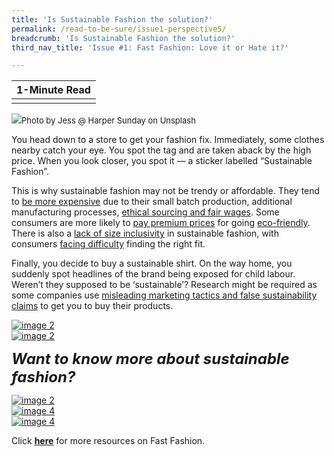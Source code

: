 ```yaml
---
title: 'Is Sustainable Fashion the solution?'
permalink: /read-to-be-sure/issue1-perspective5/
breadcrumb: 'Is Sustainable Fashion the solution?'
third_nav_title: 'Issue #1: Fast Fashion: Love it or Hate it?'

---
```


| **1-Minute Read** |
| :---------------: |
|                   |

![](https://sure.nlb.gov.sg/images/sustainable-fashion.JPG)<font size="2">Photo by Jess @ Harper Sunday on Unsplash</font>  

You head down to a store to get your fashion fix. Immediately, some clothes nearby catch your eye. You spot the tag and are taken aback by the high price. When you look closer, you spot it — a sticker labelled “Sustainable Fashion”.

This is why sustainable fashion may not be trendy or affordable. They tend to [be more expensive](https://www.channelnewsasia.com/cnainsider/true-cost-demand-cheap-clothes-fast-fashion-industry-environment-220706) due to their small batch production, additional manufacturing processes, [ethical sourcing and fair wages](https://www.vogue.in/fashion/content/why-is-sustainable-fashion-expensive-the-cost-of-ethically-produced-garments). Some consumers are more likely to [pay premium prices](https://www.thegoodtrade.com/features/what-is-slow-fashion) for going [eco-friendly](https://www.vogue.co.uk/fashion/article/sustainable-fashion-affordable). There is also a [lack of size inclusivity](https://www.harpersbazaar.com/fashion/designers/a32213676/plus-size-sustainable-fashion/) in sustainable fashion, with consumers [facing difficulty](https://fashionjournal.com.au/fashion/the-sustainable-fashion-industry-is-size-exclusive-take-it-from-this-model/) finding the right fit.

Finally, you decide to buy a sustainable shirt. On the way home, you suddenly spot headlines of the brand being exposed for child labour. Weren’t they supposed to be ‘sustainable’? Research might be required as some companies use [misleading marketing tactics and false sustainability claims](http://changingmarkets.org/wp-content/uploads/2021/07/SyntheticsAnonymous_FinalWeb.pdf) to get you to buy their products.

<div>
<div class="row is-multiline">
    <div class="col is-half-desktop is-half-tablet">
<a href="https://forms.gle/BfjqAq7KfiSHMXxk7"><img src="https://sure.nlb.gov.sg/images/rtbs1-poll2.jpg" alt="image 2"></a>
</div>
    <div class="col is-half-desktop is-half-tablet">
<a href="/read-to-be-sure/issue1-conversations/"><img src="https://sure.nlb.gov.sg/images/rtbs1-join-the-convo.jpg" alt="image 2"></a>
</div>    
</div>	
</div>






***<font size=5>Want to know more about sustainable fashion?</font>***

<div>
<div class="row is-multiline">
    <div class="col is-half-desktop is-half-tablet">
<a href="https://www.youtube.com/watch?v=elU32XNj8PM&feature=emb_imp_woyt"><img src="https://sure.nlb.gov.sg/images/rtbs1-watch4.jpg" alt="image 2"></a>
</div>
    <div class="col is-half-desktop is-half-tablet">
<a href="https://www.goodwear.com/blogs/news/the-top-benefits-of-sustainable-clothing"><img src="https://sure.nlb.gov.sg/images/rtbs1-read7.jpg" alt="image 4"></a>
</div>
    <div class="col is-half-desktop is-half-tablet">
<a href="https://www.politico.eu/article/fast-fashion-waste-losing-appeal-greta-thunberg-environment/"><img src="https://sure.nlb.gov.sg/images/rtbs1-read8.jpg" alt="image 4"></a>
</div>
</div>	
</div>


Click **[here](https://reference.nlb.gov.sg/guides/socscihum/soc-sci/fast-fashion)** for more resources on Fast Fashion.
